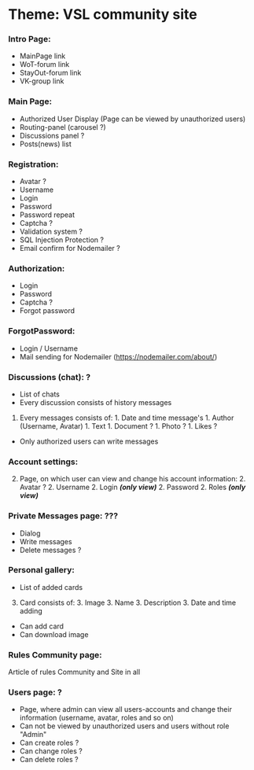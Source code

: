 # Theme: VSL community site
### Intro Page:
  - MainPage link
  - WoT-forum link
  - StayOut-forum link
  - VK-group link

### Main Page:
  - Authorized User Display (Page can be viewed by unauthorized users)
  - Routing-panel (carousel ?)
  - Discussions panel ?
  - Posts(news) list
  
### Registration:
  - Avatar ?
  - Username
  - Login
  - Password
  - Password repeat
  - Captcha ?
  - Validation system ?
  - SQL Injection Protection ?
  - Email confirm for Nodemailer ?

### Authorization:
  - Login
  - Password
  - Captcha ?
  - Forgot password

### ForgotPassword:
  - Login / Username
  - Mail sending for Nodemailer (https://nodemailer.com/about/)

### Discussions (chat): ?
  - List of chats
  - Every discussion consists of history messages
  1. Every messages consists of:
    1. Date and time message's
    1. Author (Username, Avatar)
    1. Text
    1. Document ?
    1. Photo ?
    1. Likes ?
  - Only authorized users can write messages

### Account settings:
  2. Page, on which user can view and change his account information:
    2. Avatar ?
    2. Username
    2. Login __*(only view)*__
    2. Password
    2. Roles __*(only view)*__

### Private Messages page: ???
  - Dialog
  - Write messages
  - Delete messages ?

### Personal gallery:
  - List of added cards
  3. Card consists of:
    3. Image
    3. Name
    3. Description
    3. Date and time adding
  - Can add card
  - Can download image
  
### Rules Community page:
  Article of rules Community and Site in all

### Users page: ?
  - Page, where admin can view all users-accounts and change their information (username, avatar, roles and so on)
  - Can not be viewed by unauthorized users and users without role "Admin"
  - Can create roles ?
  - Can change roles ?
  - Can delete roles ?
